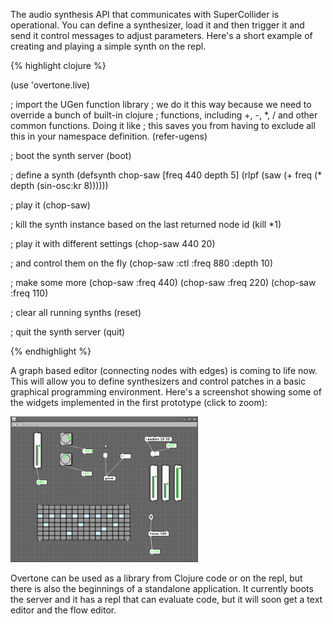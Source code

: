 The audio synthesis API that communicates with SuperCollider is operational.
You can define a synthesizer, load it and then trigger it and send it control
messages to adjust parameters.  Here's a short example of creating and playing a
simple synth on the repl.

{% highlight clojure %}

(use 'overtone.live)

; import the UGen function library
; we do it this way because we need to override a bunch of built-in clojure
; functions, including +, -, *, / and other common functions.  Doing it like
; this saves you from having to exclude all this in your namespace definition.
(refer-ugens)

; boot the synth server
(boot)

; define a synth
(defsynth chop-saw [freq 440 depth 5] 
  (rlpf (saw (+ freq (* depth (sin-osc:kr 8))))))

; play it
(chop-saw)

; kill the synth instance based on the last returned node id
(kill *1) 

; play it with different settings
(chop-saw 440 20)

; and control them on the fly
(chop-saw :ctl :freq 880 :depth 10)

; make some more
(chop-saw :freq 440)
(chop-saw :freq 220)
(chop-saw :freq 110)

; clear all running synths
(reset)

; quit the synth server
(quit)

{% endhighlight %}

A graph based editor (connecting nodes with edges) is coming to life now.  This
will allow you to define synthesizers and control patches in a basic graphical
programming environment.  Here's a screenshot showing some of the widgets
implemented in the first prototype (click to zoom):

<a class="fancy" href="/media/overflow.png"><img src="/media/overflow-small.png"/></a>

Overtone can be used as a library from Clojure code or on the repl, but there is
also the beginnings of a standalone application.  It currently boots the server
and it has a repl that can evaluate code, but it will soon get a text editor and
the flow editor.

